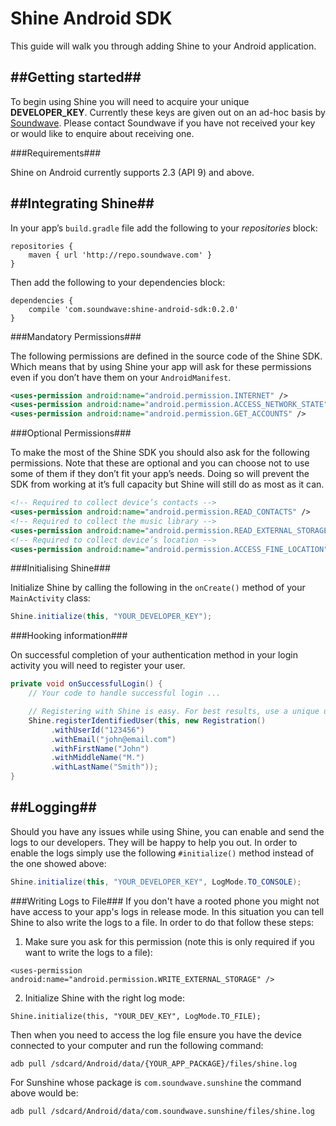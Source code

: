 # Shine Android SDK #

This guide will walk you through adding Shine to your Android application.

##Getting started##
----------

To begin using Shine you will need to acquire your unique **DEVELOPER_KEY**. Currently these keys are given out on an ad-hoc basis by [Soundwave](http://soundwave.com). Please contact Soundwave if you have not received your key or would like to enquire about receiving one.

###Requirements###

Shine on Android currently supports 2.3 (API 9) and above.

##Integrating Shine##
----------

In your app’s `build.gradle` file add the following to your *repositories* block:


```
repositories {
    maven { url 'http://repo.soundwave.com' }
}
```

Then add the following to your dependencies block:

```
dependencies {
    compile 'com.soundwave:shine-android-sdk:0.2.0'
}
```

###Mandatory Permissions###

The following permissions are defined in the source code of the Shine SDK. Which means that by using Shine your app will ask for these permissions even if you don’t have them on your `AndroidManifest`.


```xml
<uses-permission android:name="android.permission.INTERNET" />
<uses-permission android:name="android.permission.ACCESS_NETWORK_STATE" />
<uses-permission android:name="android.permission.GET_ACCOUNTS" />
```

###Optional Permissions###

To make the most of the Shine SDK you should also ask for the following permissions. Note that these are optional and you can choose not to use some of them if they don’t fit your app’s needs. Doing so will prevent the SDK from working at it’s full capacity but Shine will still do as most as it can.

```xml
<!-- Required to collect device’s contacts -->
<uses-permission android:name="android.permission.READ_CONTACTS" />
<!-- Required to collect the music library -->
<uses-permission android:name="android.permission.READ_EXTERNAL_STORAGE"/>
<!-- Required to collect device’s location -->
<uses-permission android:name="android.permission.ACCESS_FINE_LOCATION" />
```

###Initialising Shine###

Initialize Shine by calling the following in the `onCreate()` method of your `MainActivity` class:


```java
Shine.initialize(this, "YOUR_DEVELOPER_KEY");
```

###Hooking information###

On successful completion of your authentication method in your login activity you will need to register your user.

```java
private void onSuccessfulLogin() {
    // Your code to handle successful login ...

    // Registering with Shine is easy. For best results, use a unique userId if you have one.
    Shine.registerIdentifiedUser(this, new Registration()
         .withUserId("123456")
         .withEmail("john@email.com")
         .withFirstName("John")
         .withMiddleName("M.")
         .withLastName("Smith"));
}
```

##Logging##
----------

Should you have any issues while using Shine, you can enable and send the logs to our developers. They will be happy to help you out. In order to enable the logs simply use the following `#initialize()` method instead of the one showed above:


```java
Shine.initialize(this, "YOUR_DEVELOPER_KEY", LogMode.TO_CONSOLE);
```

###Writing Logs to File###
If you don't have a rooted phone you might not have access to your app's logs in release mode. In this situation you can tell Shine to also write the logs to a file. In order to do that follow these steps:

1. Make sure you ask for this permission (note this is only required if you want to write the logs to a file): 
```
<uses-permission android:name="android.permission.WRITE_EXTERNAL_STORAGE" />
```
2. Initialize Shine with the right log mode:
```
Shine.initialize(this, "YOUR_DEV_KEY", LogMode.TO_FILE);
```

Then when you need to access the log file ensure you have the device connected to your computer and run the following command:

```
adb pull /sdcard/Android/data/{YOUR_APP_PACKAGE}/files/shine.log
```

For Sunshine whose package is `com.soundwave.sunshine` the command above would be:
```
adb pull /sdcard/Android/data/com.soundwave.sunshine/files/shine.log
```
